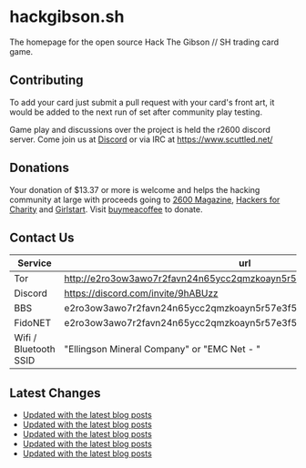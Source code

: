 # hackgibson.sh
The homepage for the open source Hack The Gibson // SH trading card game.


## Contributing

To add your card just submit a pull request with your card's front art, it would be added to the next run of set after community play testing.

Game play and discussions over the project is held the r2600 discord server. Come join us at [Discord](https://discord.com/invite/9hABUzz) or via IRC at https://www.scuttled.net/


## Donations

Your donation of $13.37 or more is welcome and helps the hacking community at large with proceeds going to [2600 Magazine](https://2600.com/), [Hackers for Charity](https://hackersforcharity.org) and [Girlstart](https://girlstart.org).  Visit [buymeacoffee](https://www.buymeacoffee.com/hackgibson.sh) to donate.


## Contact Us

Service | url
-|-
Tor | http://e2ro3ow3awo7r2favn24n65ycc2qmzkoayn5r57e3f56nvjwdcgg32ad.onion
Discord | https://discord.com/invite/9hABUzz
BBS | e2ro3ow3awo7r2favn24n65ycc2qmzkoayn5r57e3f56nvjwdcgg32ad.onion:23
FidoNET | e2ro3ow3awo7r2favn24n65ycc2qmzkoayn5r57e3f56nvjwdcgg32ad.onion:24554
Wifi / Bluetooth SSID | "Ellingson Mineral Company" or "EMC Net - <fidonet address>"

## Latest Changes
<!-- BLOG-POST-LIST:START -->
- [Updated with the latest blog posts](https://github.com/DFW2600/hackgibson.sh/commit/9cf0a922d8832babe66b6b4a46c312cd50c9fd8f)
- [Updated with the latest blog posts](https://github.com/DFW2600/hackgibson.sh/commit/bafaad93eba84aa205cb389fa1ca6ece63b3aa87)
- [Updated with the latest blog posts](https://github.com/DFW2600/hackgibson.sh/commit/1b8e2b0db6d4db3750f85ee3896e673c4fac4ea9)
- [Updated with the latest blog posts](https://github.com/DFW2600/hackgibson.sh/commit/c37dcb9daaff642024baf93424081a427c483f5a)
- [Updated with the latest blog posts](https://github.com/DFW2600/hackgibson.sh/commit/282dd2a07fcf8b5831e9d936725d9e3cea5a6e64)
<!-- BLOG-POST-LIST:END -->
